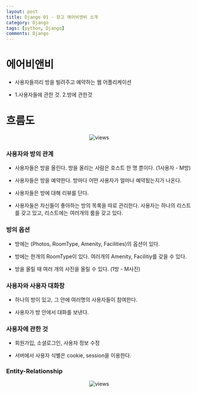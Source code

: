 ```yaml
---
layout: post
title: Django 01 - 장고 에어비엔비 소개
category: Django
tags: [python, Django]
comments: Django
---
```


# 에어비앤비

- 사용자들끼리 방을 빌려주고 예약하는 웹 어플리케이션

- 1.사용자들에 관한 것. 2.방에 관한것

# 흐름도

<center>
<figure>
<img src="https://imgur.com/iYiZMOF.png" alt="views">
<figcaption></figcaption>
</figure>
</center>

### 사용자와 방의 관계

- 사용자들은 방을 올린다. 방을 올리는 사람은 호스트 한 명 뿐이다. (1사용자 - M방)

- 사용자들은 방을 예약한다. 방마다 어떤 사용자가 얼마나 예약됬는지가 나온다.

- 사용자들은 방에 대해 리뷰를 단다.

- 사용자들은 자신들이 좋아하는 방의 목록을 따로 관리한다. 사용자는 하나의 리스트를 갖고 있고, 리스트에는 여러개의 룸을 갖고 있다.

### 방의 옵션

- 방에는 (Photos, RoomType, Amenity, Facilities)의 옵션이 있다.

- 방에는 한개의 RoomType이 있다. 여러개의 Amenity, Facilitiy를 갖을 수 있다.

- 방을 올릴 때 여러 개의 사진을 올릴 수 있다. (1방 - M사진)

### 사용자와 사용자 대화창

- 하나의 방이 있고, 그 안에 여러명의 사용자들이 참여한다.

- 사용자가 방 안에서 대화를 보낸다.

### 사용자에 관한 것

- 회원가입, 소셜로그인, 사용자 정보 수정

- 서버에서 사용자 식별은 cookie, session을 이용한다.

### Entity-Relationship

<center>
<figure>
<img src="https://imgur.com/iYiZMOF.png" alt="views">
<figcaption></figcaption>
</figure>
</center>
